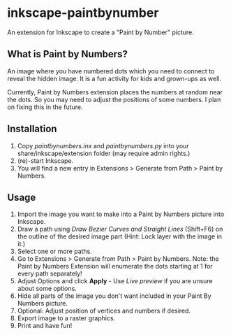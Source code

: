 inkscape-paintbynumber
======================

An extension for Inkscape to create a "Paint by Number" picture.

## What is Paint by Numbers?
An image where you have numbered dots which you need to connect to reveal the hidden image. It is a fun activity for kids and grown-ups as well.

Currently, Paint by Numbers extension places the numbers at random near the dots. So you may need to adjust the positions of some numbers. I plan on fixing this in the future.

## Installation
1. Copy *paintbynumbers.inx* and *paintbynumbers.py* into your share/inkscape/extension folder (may require admin rights.)
2. (re)-start Inkscape.
3. You will find a new entry in Extensions > Generate from Path > Paint by Numbers.


## Usage
1. Import the image you want to make into a Paint by Numbers picture into Inkscape.
2. Draw a path using *Draw Bezier Curves and Straight Lines* (Shift+F6) on the outline of the desired image part (Hint: Lock layer with the image in it.)
3. Select one or more paths.
4. Go to Extensions > Generate from Path > Paint by Numbers. Note: the Paint by Numbers Extension will enumerate the dots starting at 1 for every path separately!
5. Adjust Options and click **Apply** - Use *Live preview* if you are unsure about some options.
6. Hide all parts of the image you don't want included in your Paint By Numbers picture.
7. Optional: Adjust position of vertices and numbers if desired.
8. Export image to a raster graphics.
9. Print and have fun!